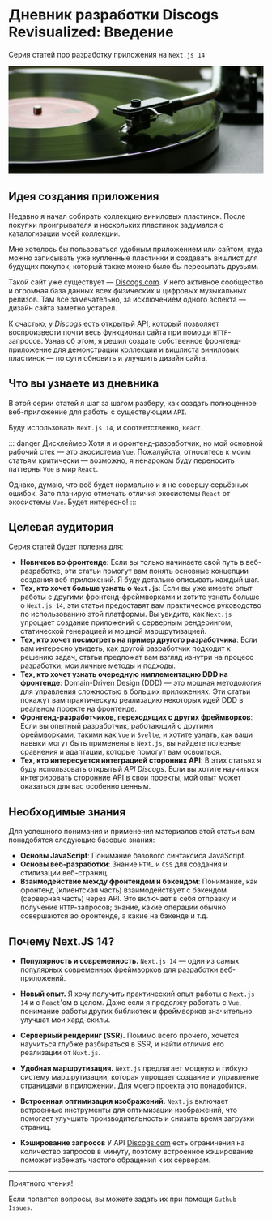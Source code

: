 # Дневник разработки Discogs Revisualized: Введение

Серия статей про разработку приложения на `Next.js 14`

![cover](intro_cover.webp)

## Идея создания приложения

Недавно я начал собирать коллекцию виниловых пластинок. После покупки проигрывателя и нескольких пластинок задумался о каталогизации моей коллекции.

Мне хотелось бы пользоваться удобным приложением или сайтом, куда можно записывать уже купленные пластинки и создавать вишлист для будущих покупок, который также можно было бы пересылать друзьям.

Такой сайт уже существует — [Discogs.com](http://discogs.com/). У него активное сообщество и огромная база данных всех физических и цифровых музыкальных релизов. Там всё замечательно, за исключением одного аспекта — дизайн сайта заметно устарел.

К счастью, у _Discogs_ есть [открытый API](https://www.discogs.com/developers), который позволяет воспроизвести почти весь функционал сайта при помощи `HTTP`-запросов. Узнав об этом, я решил создать собственное фронтенд-приложение для демонстрации коллекции и вишлиста виниловых пластинок — по сути обновить и улучшить дизайн сайта.

## Что вы узнаете из дневника

В этой серии статей я шаг за шагом разберу, как создать полноценное веб-приложение для работы с существующим `API`.

Буду использовать `Next.js 14`, и соответственно, `React`.

::: danger Дисклеймер
Хотя я и фронтенд-разработчик, но мой основной рабочий стек — это экосистема `Vue`. Пожалуйста, относитесь к моим статьям критически — возможно, я ненароком буду переносить паттерны `Vue` в мир `React`.

Однако, думаю, что всё будет нормально и я не совершу серьёзных ошибок. Зато планирую отмечать отличия экосистемы `React` от экосистемы `Vue`. Будет интересно!
:::

## Целевая аудитория

Серия статей будет полезна для:

- **Новичков во фронтенде**: Если вы только начинаете свой путь в веб-разработке, эти статьи помогут вам понять основные концепции создания веб-приложений. Я буду детально описывать каждый шаг.
- **Тех, кто хочет больше узнать о `Next.js`**: Если вы уже имеете опыт работы с другими фронтенд-фреймворками и хотите узнать больше о `Next.js 14`, эти статьи предоставят вам практическое руководство по использованию этой платформы. Вы увидите, как `Next.js` упрощает создание приложений с серверным рендерингом, статической генерацией и мощной маршрутизацией.
- **Тех, кто хочет посмотреть на пример другого разработчика**: Если вам интересно увидеть, как другой разработчик подходит к решению задач, статьи предложат вам взгляд изнутри на процесс разработки, мои личные методы и подходы.
- **Тех, кто хочет узнать очередную имплементацию DDD на фронтенде**: Domain-Driven Design (DDD) — это мощная методология для управления сложностью в больших приложениях. Эти статьи покажут вам практическую реализацию некоторых идей DDD в реальном проекте на фронтенде.
- **Фронтенд-разработчиков, переходящих с других фреймворков**: Если вы опытный разработчик, работающий с другими фреймворками, такими как `Vue` и `Svelte`, и хотите узнать, как ваши навыки могут быть применены в `Next.js`, вы найдете полезные сравнения и адаптации, которые помогут вам освоиться.
- **Тех, кто интересуется интеграцией сторонних API**: В этих статьях я буду использовать открытый _API Discogs_. Если вы хотите научиться интегрировать сторонние API в свои проекты, мой опыт может оказаться для вас особенно ценным.

## Необходимые знания

Для успешного понимания и применения материалов этой статьи вам понадобятся следующие базовые знания:

- **Основы JavaScript**: Понимание базового синтаксиса JavaScript.
- **Основы веб-разработки**: Знание `HTML` и `CSS` для создания и стилизации веб-страниц.
- **Взаимодействие между фронтендом и бэкендом**: Понимание, как фронтенд (клиентская часть) взаимодействует с бэкендом (серверная часть) через API. Это включает в себя отправку и получение `HTTP`-запросов; знание, какие операции обычно совершаются ао фронтенде, а какие на бэкенде и т.д.

## Почему Next.JS 14?

- __Популярность и современность.__ `Next.js 14` — один из самых популярных современных фреймворков для разработки веб-приложений.

- __Новый опыт.__ Я хочу получить практический опыт работы с `Next.js 14` и с `React`'ом в целом. Даже если я продолжу работать с `Vue`, понимание работы других библиотек и фреймворков значительно улучшат мои хард-скилы.

- __Серверный рендеринг (SSR).__ Помимо всего прочего, хочется научиться глубже разбираться в SSR, и найти отличия его реализации от `Nuxt.js`.

- __Удобная маршрутизация.__ `Next.js` предлагает мощную и гибкую систему маршрутизации, которая упрощает создание и управление страницами в приложении. Для моего проекта это понадобится.

- __Встроенная оптимизация изображений.__ `Next.js` включает встроенные инструменты для оптимизации изображений, что помогает улучшить производительность и снизить время загрузки страниц.

- __Кэширование запросов__ У API [Discogs.com](http://discogs.com/) есть ограничения на количество запросов в минуту, поэтому встроенное кэширование поможет избежать частого обращения к их серверам.

---

Приятного чтения!

Если появятся вопросы, вы можете задать их при помощи `Guthub Issues`.